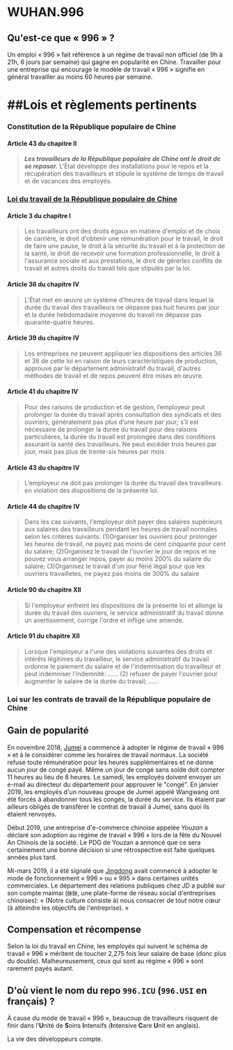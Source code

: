 WUHAN.996
===

## Qu'est-ce que « 996 » ?

Un emploi « 996 » fait référence à un régime  de travail non officiel (de 9h à 21h, 6 jours par semaine) qui gagne en popularité en Chine.
Travailler pour une entreprise qui encourage le modèle de travail « 996 » signifie en général travailler au moins 60 heures par semaine.

##Lois et règlements pertinents
===
### Constitution de la République populaire de Chine
#### Article 43 du chapitre II
> _**Les travailleurs de la République populaire de Chine ont le droit de se reposer.**_
L'État développe des installations pour le repos et la récupération des travailleurs et stipule le système de temps de travail et de vacances des employés.
### [Loi du travail de la République populaire de Chine](http://www.china.org.cn/living_in_china/abc/2009-07/15/content_18140508.htm)
#### Article 3 du chapitre I
>Les travailleurs ont des droits égaux en matière d'emploi et de choix de carrière, le droit d'obtenir une rémunération pour le travail, 
le droit de faire une pause, le droit à la sécurité du travail et à la protection de la santé, le droit de recevoir une formation professionnelle, le droit à l'assurance sociale et aux prestations, le droit de gérerles conflits de travail et autres droits du travail tels que stipulés par la loi.

#### Article 36 du chapitre IV
>L'État met en œuvre un système d'heures de travail dans lequel la durée du travail des travailleurs ne dépasse pas huit heures par jour et la durée hebdomadaire moyenne du travail ne dépasse pas quarante-quatre heures.

#### Article 39 du chapitre IV
>Les entreprises ne peuvent appliquer les dispositions des articles 36 et 38 de cette loi en raison de leurs caractéristiques de production, approuvé par le département administratif du travail, d'autres méthodes de travail et de repos peuvent être mises en œuvre.

#### Article 41 du chapitre IV
>Pour des raisons de production et de gestion, l’employeur peut prolonger la durée du travail après consultation des syndicats et des ouvriers, généralement pas plus d’une heure par jour; s’il est nécessaire de prolonger la durée du travail pour des raisons particulières, la durée du travail est prolongée dans des conditions assurant la santé des travailleurs. Ne peut excéder trois heures par jour, mais pas plus de trente-six heures par mois.

#### Article 43 du chapitre IV
>L'employeur ne doit pas prolonger la durée du travail des travailleurs en violation des dispositions de la présente loi.

#### Article 44 du chapitre IV
>Dans les cas suivants, l'employeur doit payer des salaires supérieurs aux salaires des travailleurs pendant les heures de travail normales selon les critères suivants:
(1)Organiser les ouvriers pour prolonger les heures de travail, ne payez pas moins de cent cinquante pour cent du salaire;
(2)Organisez le travail de l'ouvrier le jour de repos et ne pouvez vous arranger repos, payer au moins 200% du salaire du salaire;
(3)Organisez le travail d'un jour férié légal pour que les ouvriers travailletes, ne payez pas moins de 300% du salaire

#### Article 90 du chapitre XII
>Si l'employeur enfreint les dispositions de la présente loi et allonge la durée du travail des ouvriers, le service administratif du travail donne un avertissement, corrige l'ordre et inflige une amende.

#### Article 91 du chapitre XII
>Lorsque l'employeur a l'une des violations suivantes des droits et intérêts légitimes du travailleur, le service administratif du travail ordonne le paiement du salaire et de l'indemnisation du travailleur et peut indemniser l'indemnité:
......
(2) refuser de payer l'ouvrier pour augmenter le salaire de la durée du travail;
......
### Loi sur les contrats de travail de la République populaire de Chine

## Gain de popularité

En novembre 2018, [Jumei](https://www.jumei.com) a commencé à adopter le régime de travail « 996 » et à le considérer comme les horaires de travail normaux. La société refuse toute rémunération pour les heures supplémentaires et ne donne aucun jour de congé payé. Même un jour de congé sans solde doit compter 11 heures au lieu de 8 heures. Le samedi, les employés doivent envoyer un e-mail au directeur du département pour approuver le "congé". En janvier 2019, les employés d'un nouveau groupe de Jumei appelé Wangwang ont été forcés à abandonner tous les congés, la durée du service. Ils étaient par ailleurs obligés de transférer le contrat de travail à Jumei, sans quoi ils étaient renvoyés.

Début 2019, une entreprise d'e-commerce chinoise appelée _Youzan_ a déclaré son adoption au régime de travail « 996 » lors de la fête du Nouvel An Chinois de la société. Le PDG de Youzan a annoncé que ce sera certainement une bonne décision si une rétrospective est faite quelques années plus tard.

Mi-mars 2019, il a été signalé que [Jingdong](https://www.jd.com) avait commencé à adopter le mode de fonctionnement « 996 » ou « 995 » dans certaines unités commerciales. Le département des relations publiques chez JD a publié sur son compte maimai (`脉脉`, une plate-forme de réseau social d'entreprises chinoises): « (Notre culture consiste à) nous consacrer de tout notre cœur (à atteindre les objectifs de l'entreprise). »

## Compensation et récompense

Selon la loi du travail en Chine, les employés qui suivent le schéma de travail « 996 » méritent de toucher 2,275 fois leur salaire de base (donc plus du double). Malheureusement, ceux qui sont au régime « 996 » sont rarement payés autant.

## D'où vient le nom du repo `996.ICU` (`996.USI` en français) ?

À cause du mode de travail « 996 », beaucoup de travailleurs risquent de finir dans l'**U**nité de **S**oins **I**ntensifs (**I**ntensive **C**are **U**nit en anglais).

La vie des développeurs compte.
